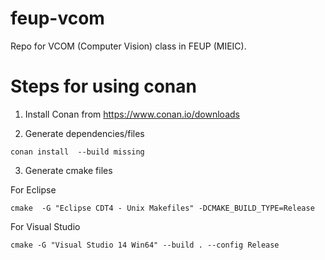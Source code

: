 # feup-vcom
Repo for VCOM (Computer Vision) class in FEUP (MIEIC).

# Steps for using conan

1. Install Conan from https://www.conan.io/downloads

2. Generate dependencies/files 

```
conan install  --build missing
```

3. Generate cmake files

  For Eclipse
```
cmake  -G "Eclipse CDT4 - Unix Makefiles" -DCMAKE_BUILD_TYPE=Release
```

  For Visual Studio
```
cmake -G "Visual Studio 14 Win64" --build . --config Release
```
